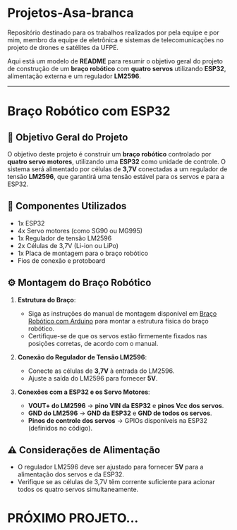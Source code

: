 # Projetos-Asa-branca
Repositório destinado para os trabalhos realizados por pela equipe e por mim, membro da equipe de eletrônica e sistemas de telecomunicações no projeto de drones e satélites da UFPE.

Aqui está um modelo de **README** para resumir o objetivo geral do projeto de construção de um **braço robótico** com **quatro servos** utilizando **ESP32**, alimentação externa e um regulador **LM2596**.

---

# Braço Robótico com ESP32

## 🎯 Objetivo Geral do Projeto

O objetivo deste projeto é construir um **braço robótico** controlado por **quatro servo motores**, utilizando uma **ESP32** como unidade de controle. O sistema será alimentado por células de **3,7V** conectadas a um regulador de tensão **LM2596**, que garantirá uma tensão estável para os servos e para a ESP32.

## 📐 Componentes Utilizados

- 1x ESP32
- 4x Servo motores (como SG90 ou MG995)
- 1x Regulador de tensão LM2596
- 2x Células de 3,7V (Li-ion ou LiPo)
- 1x Placa de montagem para o braço robótico
- Fios de conexão e protoboard

## ⚙️ Montagem do Braço Robótico

1. **Estrutura do Braço**:
   - Siga as instruções do manual de montagem disponível em [Braço Robótico com Arduino](https://portal.vidadesilicio.com.br/braco-robotico-com-arduino/) para montar a estrutura física do braço robótico.
   - Certifique-se de que os servos estão firmemente fixados nas posições corretas, de acordo com o manual.

2. **Conexão do Regulador de Tensão LM2596**:
   - Conecte as células de **3,7V** à entrada do LM2596.
   - Ajuste a saída do LM2596 para fornecer **5V**.

3. **Conexões com a ESP32 e os Servo Motores**:
   - **VOUT+ do LM2596** → **pino VIN da ESP32** e **pinos Vcc dos servos**.
   - **GND do LM2596** → **GND da ESP32** e **GND de todos os servos**.
   - **Pinos de controle dos servos** → GPIOs disponíveis na ESP32 (definidos no código).

## ⚠️ Considerações de Alimentação

- O regulador LM2596 deve ser ajustado para fornecer **5V** para a alimentação dos servos e da ESP32.
- Verifique se as células de 3,7V têm corrente suficiente para acionar todos os quatro servos simultaneamente.


# PRÓXIMO PROJETO...

